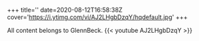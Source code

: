 +++
title=''
date=2020-08-12T16:58:38Z
cover='https://i.ytimg.com/vi/AJ2LHgbDzqY/hqdefault.jpg'
+++

All content belongs to GlennBeck.
{{< youtube AJ2LHgbDzqY >}}
